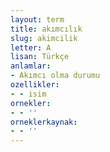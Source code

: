 ```yaml
---
layout: term
title: akımcılık
slug: akimcilik
letter: A
lisan: Türkçe
anlamlar:
- Akımcı olma durumu
ozellikler:
- - isim
ornekler:
- - ''
orneklerkaynak:
- - ''
---
```


